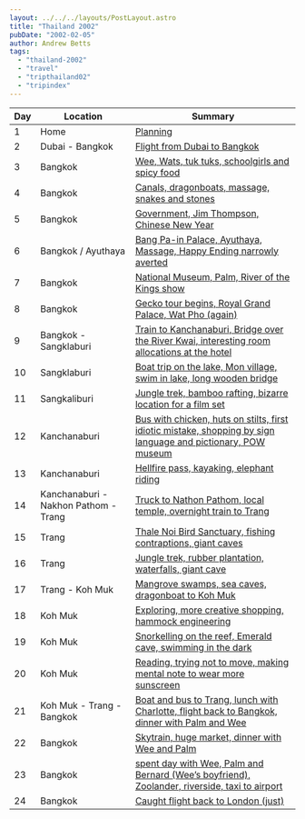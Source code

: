 ```yaml
---
layout: ../../../layouts/PostLayout.astro
title: "Thailand 2002"
pubDate: "2002-02-05"
author: Andrew Betts
tags: 
  - "thailand-2002"
  - "travel"
  - "tripthailand02"
  - "tripindex"
---
```


| Day | Location | Summary |
| --- | --- | --- |
| 1 | Home | [Planning](http://trib.tv/2002/02/three-days-prior-to-departure.html) |
| 2 | Dubai - Bangkok | [Flight from Dubai to Bangkok](http://trib.tv/2002/02/day-2.html) |
| 3 | Bangkok | [Wee, Wats, tuk tuks, schoolgirls and spicy food](http://trib.tv/2002/02/day-3.html) |
| 4 | Bangkok | [Canals, dragonboats, massage, snakes and stones](http://trib.tv/2002/02/day-4.html) |
| 5 | Bangkok | [Government, Jim Thompson, Chinese New Year](http://trib.tv/2002/02/day-5.html) |
| 6 | Bangkok / Ayuthaya | [Bang Pa-in Palace, Ayuthaya, Massage, Happy Ending narrowly averted](http://trib.tv/2002/02/day-6.html) |
| 7 | Bangkok | [National Museum, Palm, River of the Kings show](http://trib.tv/2002/02/day-7.html) |
| 8 | Bangkok | [Gecko tour begins, Royal Grand Palace, Wat Pho (again)](http://trib.tv/2002/02/day-8.html) |
| 9 | Bangkok - Sangklaburi | [Train to Kanchanaburi, Bridge over the River Kwai, interesting room allocations at the hotel](http://trib.tv/2002/02/day-9.html) |
| 10 | Sangklaburi | [Boat trip on the lake, Mon village, swim in lake, long wooden bridge](http://trib.tv/2002/02/day-10.html) |
| 11 | Sangkaliburi | [Jungle trek, bamboo rafting, bizarre location for a film set](http://trib.tv/2002/02/day-11.html) |
| 12 | Kanchanaburi | [Bus with chicken, huts on stilts, first idiotic mistake, shopping by sign language and pictionary, POW museum](http://trib.tv/2002/02/day-12.html) |
| 13 | Kanchanaburi | [Hellfire pass, kayaking, elephant riding](http://trib.tv/2002/02/day-13.html) |
| 14 | Kanchanaburi - Nakhon Pathom - Trang | [Truck to Nathon Pathom, local temple, overnight train to Trang](http://trib.tv/2002/02/day-14.html) |
| 15 | Trang | [Thale Noi Bird Sanctuary, fishing contraptions, giant caves](http://trib.tv/2002/02/day-15.html) |
| 16 | Trang | [Jungle trek, rubber plantation, waterfalls, giant cave](http://trib.tv/2002/02/day-16.html) |
| 17 | Trang - Koh Muk | [Mangrove swamps, sea caves, dragonboat to Koh Muk](http://trib.tv/2002/02/day-17.html) |
| 18 | Koh Muk | [Exploring, more creative shopping, hammock engineering](http://trib.tv/2002/02/day-18.html) |
| 19 | Koh Muk | [Snorkelling on the reef, Emerald cave, swimming in the dark](http://trib.tv/2002/02/day-19.html) |
| 20 | Koh Muk | [Reading, trying not to move, making mental note to wear more sunscreen](http://trib.tv/2002/02/day-20.html) |
| 21 | Koh Muk - Trang - Bangkok | [Boat and bus to Trang, lunch with Charlotte, flight back to Bangkok, dinner with Palm and Wee](http://trib.tv/2002/03/day-21.html) |
| 22 | Bangkok | [Skytrain, huge market, dinner with Wee and Palm](http://trib.tv/2002/03/day-22.html) |
| 23 | Bangkok | [spent day with Wee, Palm and Bernard (Wee’s boyfriend), Zoolander, riverside, taxi to airport](http://trib.tv/2002/03/day-23.html) |
| 24 | Bangkok | [Caught flight back to London (just)](http://trib.tv/2002/03/day-24.html) |
